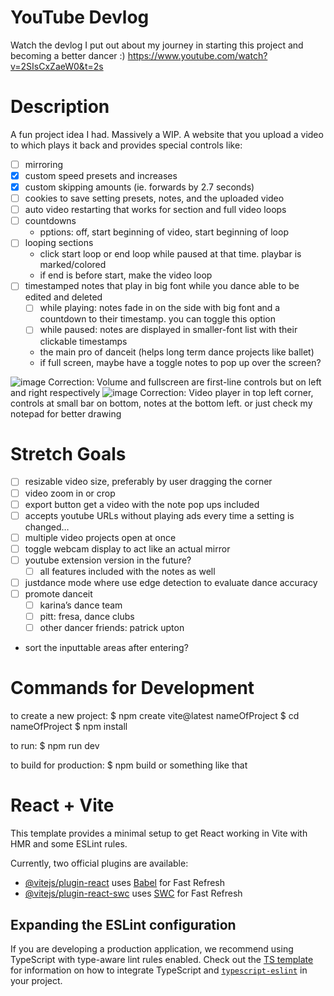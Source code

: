 # YouTube Devlog
Watch the devlog I put out about my journey in starting this project and becoming a better dancer :)
https://www.youtube.com/watch?v=2SIsCxZaeW0&t=2s

# Description
A fun project idea I had. Massively a WIP. A website that you upload a video to which plays it back and provides special controls like:
- [ ]  mirroring
- [x]  custom speed presets and increases
- [x]  custom skipping amounts (ie. forwards by 2.7 seconds)
- [ ]  cookies to save setting presets, notes, and the uploaded video
- [ ]  auto video restarting that works for section and full video loops
- [ ]  countdowns
    - pptions: off, start beginning of video, start beginning of loop
- [ ]  looping sections
    - click start loop or end loop while paused at that time. playbar is marked/colored
    - if end is before start, make the video loop
- [ ]  timestamped notes that play in big font while you dance able to be edited and deleted
    - [ ]  while playing: notes fade in on the side with big font and a countdown to their timestamp. you can toggle this option
    - [ ]  while paused: notes are displayed in smaller-font list with their clickable timestamps
    - the main pro of danceit (helps long term dance projects like ballet)
    - if full screen, maybe have a toggle notes to pop up over the screen?

![image](https://github.com/user-attachments/assets/f72294cb-c260-4565-91f8-e2c30a77daa5)
Correction: Volume and fullscreen are first-line controls but on left and right respectively
![image](https://github.com/user-attachments/assets/6638b0ab-bad1-4ec1-b967-e6d097abedc9)
Correction: Video player in top left corner, controls at small bar on bottom, notes at the bottom left. or just check my notepad for better drawing

# Stretch Goals
- [ ]  resizable video size, preferably by user dragging the corner
- [ ]  video zoom in or crop
- [ ]  export button get a video with the note pop ups included
- [ ]  accepts youtube URLs without playing ads every time a setting is changed…
- [ ]  multiple video projects open at once
- [ ]  toggle webcam display to act like an actual mirror
- [ ]  youtube extension version in the future?
    - [ ]  all features included with the notes as well
- [ ]  justdance mode where use edge detection to evaluate dance accuracy
- [ ]  promote danceit
    - [ ]  karina’s dance team
    - [ ]  pitt: fresa, dance clubs
    - [ ]  other dancer friends: patrick upton
- sort the inputtable areas after entering?

# Commands for Development
to create a new project: 
$ npm create vite@latest nameOfProject
$ cd nameOfProject
$ npm install

to run:
$ npm run dev

to build for production:
$ npm build
or something like that

# React + Vite

This template provides a minimal setup to get React working in Vite with HMR and some ESLint rules.

Currently, two official plugins are available:

- [@vitejs/plugin-react](https://github.com/vitejs/vite-plugin-react/blob/main/packages/plugin-react) uses [Babel](https://babeljs.io/) for Fast Refresh
- [@vitejs/plugin-react-swc](https://github.com/vitejs/vite-plugin-react/blob/main/packages/plugin-react-swc) uses [SWC](https://swc.rs/) for Fast Refresh

## Expanding the ESLint configuration

If you are developing a production application, we recommend using TypeScript with type-aware lint rules enabled. Check out the [TS template](https://github.com/vitejs/vite/tree/main/packages/create-vite/template-react-ts) for information on how to integrate TypeScript and [`typescript-eslint`](https://typescript-eslint.io) in your project.
